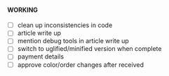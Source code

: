#### WORKING

- [ ] clean up inconsistencies in code
- [ ] article write up
 - [ ] mention debug tools in article write up
- [ ] switch to uglified/minified version when complete
- [ ] payment details
- [ ] approve color/order changes after received
